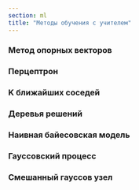 ```yaml
---
section: ml
title: "Методы обучения с учителем"
---
```


### Метод опорных векторов

### Перцептрон

### K ближайших соседей

### Деревья решений

### Наивная байесовская модель

### Гауссовский процесс

### Смешанный гауссов узел